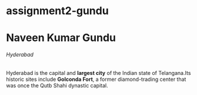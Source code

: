 # assignment2-gundu

# Naveen Kumar Gundu

###### Hyderabad

Hyderabad is the capital and **largest city** of the Indian state of Telangana.Its historic sites include **Golconda Fort**, a former diamond-trading center that was once the Qutb Shahi dynastic capital.